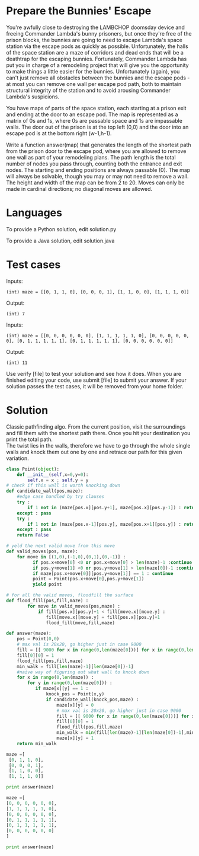 Prepare the Bunnies' Escape
===========================



You're awfully close to destroying the LAMBCHOP doomsday device and freeing Commander Lambda's bunny prisoners, but once they're free of the prison blocks, the bunnies are going to need to escape Lambda's space station via the escape pods as quickly as possible. Unfortunately, the halls of the space station are a maze of corridors and dead ends that will be a deathtrap for the escaping bunnies. Fortunately, Commander Lambda has put you in charge of a remodeling project that will give you the opportunity to make things a little easier for the bunnies. Unfortunately (again), you can't just remove all obstacles between the bunnies and the escape pods - at most you can remove one wall per escape pod path, both to maintain structural integrity of the station and to avoid arousing Commander Lambda's suspicions. 



You have maps of parts of the space station, each starting at a prison exit and ending at the door to an escape pod. The map is represented as a matrix of 0s and 1s, where 0s are passable space and 1s are impassable walls. The door out of the prison is at the top left (0,0) and the door into an escape pod is at the bottom right (w-1,h-1). 



Write a function answer(map) that generates the length of the shortest path from the prison door to the escape pod, where you are allowed to remove one wall as part of your remodeling plans. The path length is the total number of nodes you pass through, counting both the entrance and exit nodes. The starting and ending positions are always passable (0). The map will always be solvable, though you may or may not need to remove a wall. The height and width of the map can be from 2 to 20. Moves can only be made in cardinal directions; no diagonal moves are allowed.



Languages
=========



To provide a Python solution, edit solution.py

To provide a Java solution, edit solution.java



Test cases
==========



Inputs:

    (int) maze = [[0, 1, 1, 0], [0, 0, 0, 1], [1, 1, 0, 0], [1, 1, 1, 0]]

Output:

    (int) 7



Inputs:

    (int) maze = [[0, 0, 0, 0, 0, 0], [1, 1, 1, 1, 1, 0], [0, 0, 0, 0, 0, 0], [0, 1, 1, 1, 1, 1], [0, 1, 1, 1, 1, 1], [0, 0, 0, 0, 0, 0]]

Output:

    (int) 11



Use verify [file] to test your solution and see how it does. When you are finished editing your code, use submit [file] to submit your answer. If your solution passes the test cases, it will be removed from your home folder.

Solution
========
Classic pathfinding algo. From the current position, visit the surroundings and fill them with the shortest path there.
Once you hit your destination you print the total path.<br/>
The twist lies in the walls, therefore we have to go through the whole single walls and knock them out one by one and retrace our path for this given variation.

```python
class Point(object):
    def __init__(self,x=0,y=0):
        self.x = x ; self.y = y
# check if this wall is worth knocking down
def candidate_wall(pos,maze):
    #edge case handled by try clauses
    try : 
        if 1 not in (maze[pos.x][pos.y+1], maze[pos.x][pos.y-1]) : return True
    except : pass
    try : 
        if 1 not in (maze[pos.x-1][pos.y], maze[pos.x+1][pos.y]) : return True
    except : pass
    return False

# yeld the next valid move from this move
def valid_moves(pos, maze):
    for move in [(1,0),(-1,0),(0,1),(0,-1)] :
          if pos.x+move[0] <0 or pos.x+move[0] > len(maze)-1 :continue
          if pos.y+move[1] <0 or pos.y+move[1] > len(maze[0])-1 :continue
          if maze[pos.x+move[0]][pos.y+move[1]] == 1 : continue
          point = Point(pos.x+move[0],pos.y+move[1])
          yield point

# for all the valid moves, floodfill the surface
def flood_fill(pos,fill,maze) :
        for move in valid_moves(pos,maze) :
            if fill[pos.x][pos.y]+1 < fill[move.x][move.y] :
               fill[move.x][move.y] = fill[pos.x][pos.y]+1   
               flood_fill(move,fill,maze)

def answer(maze):
    pos = Point(0,0)
    # max val is 20x20, go higher just in case 9000
    fill = [[ 9000 for x in range(0,len(maze[0]))] for x in range(0,len(maze))]
    fill[0][0] = 1
    flood_fill(pos,fill,maze)
    min_walk = fill[len(maze)-1][len(maze[0])-1]
    #naive way of figuring out what wall to knock down
    for x in range(0,len(maze)) :
        for y in range(0,len(maze[0])) :
           if maze[x][y] == 1 :
               knock_pos = Point(x,y)
               if candidate_wall(knock_pos,maze) :
                   maze[x][y] = 0
                   # max val is 20x20, go higher just in case 9000
                   fill = [[ 9000 for x in range(0,len(maze[0]))] for x in range(0,len(maze))]
                   fill[0][0] = 1
                   flood_fill(pos,fill,maze)
                   min_walk = min(fill[len(maze)-1][len(maze[0])-1],min_walk)
                   maze[x][y] = 1
    return min_walk

maze =[
 [0, 1, 1, 0], 
 [0, 0, 0, 1], 
 [1, 1, 0, 0], 
 [1, 1, 1, 0]]

print answer(maze)

maze =[
[0, 0, 0, 0, 0, 0], 
[1, 1, 1, 1, 1, 0], 
[0, 0, 0, 0, 0, 0], 
[0, 1, 1, 1, 1, 1], 
[0, 1, 1, 1, 1, 1], 
[0, 0, 0, 0, 0, 0]
]

print answer(maze)

```
